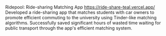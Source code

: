 Ridepool: Ride-sharing Matching App https://ride-share-teal.vercel.app/
Developed a ride-sharing app that matches students with car owners to promote efficient commuting to the
university using Tinder-like matching algorithms. Successfully saved significant hours of wasted time waiting
for public transport through the app's efficient matching system.

